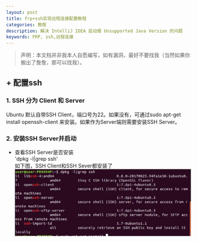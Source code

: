 ```yaml
---
layout: post
title: frp+ssh实现远程连接配置教程
categories: 教程
description: 解决 IntelliJ IDEA 启动报 Unsupported Java Version 的问题
keywords: FRP, ssh,远程连接
---
```


>声明：本文档并非我本人自愿编写，如有漏洞，最好不要找我（当然如果你搬出了詹詹，那可以找我）。

##  + 配置ssh
###  1. SSH 分为 Client 和 Server
Ubuntu 默认自带SSH Client，端口号为22。如果没有，可通过sudo apt-get install openssh-client 来安装。如果作为Server端则需要安装SSH Server。
###  2. 安装SSH Server并启动
+ 查看SSH Server是否安装   
 'dpkg -l|grep ssh'   
如下图，SSH Client和SSH Sever都安装了
![](/images/posts/frp+ssh/SSH_installed.png) 





